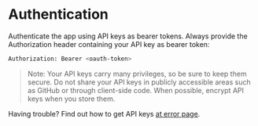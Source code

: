 # Authentication

Authenticate the app using API keys as bearer tokens. Always provide the Authorization header containing your API key as bearer token:

```Bash
Authorization: Bearer <oauth-token>
```

> Note: Your API keys carry many privileges, so be sure to keep them secure. Do not share your API keys in publicly accessible areas such as GitHub or through client-side code. When possible, encrypt API keys when you store them.

Having trouble? Find out how to get API keys [at error page](/error).
